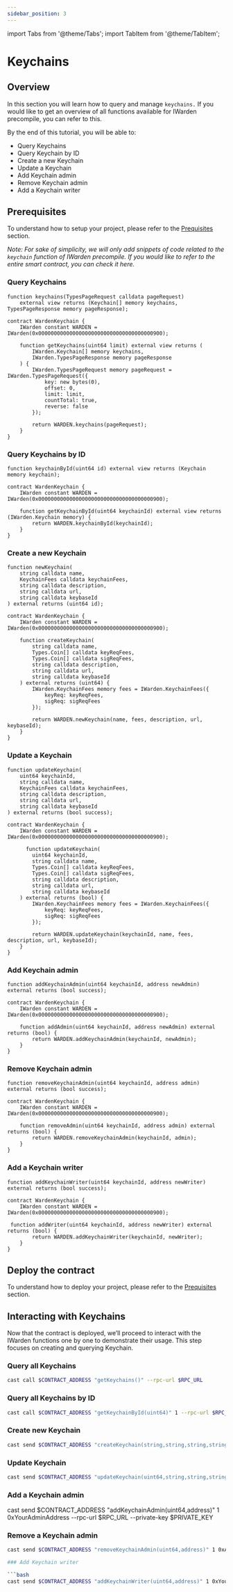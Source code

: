 ```yaml
---
sidebar_position: 3
---
```


import Tabs from '@theme/Tabs';
import TabItem from '@theme/TabItem';

# Keychains

## Overview

In this section you will learn how to query and manage `keychains.` If you would like to get an overview of all functions available for IWarden precompile, you can refer to this.

By the end of this tutorial, you will be able to:

- Query Keychains
- Query Keychain by ID
- Create a new Keychain
- Update a Keychain
- Add Keychain admin
- Remove Keychain admin
- Add a Keychain writer

## Prerequisites

To understand how to setup your project, please refer to the [Prequisites](../call-x-warden.md) section.

*Note: For sake of simplicity, we will only add snippets of code related to the `keychain` function of IWarden precompile. If you would like to refer to the entire smart contract, you can check it here.*

### Query Keychains

```solidity
function keychains(TypesPageRequest calldata pageRequest) 
    external view returns (Keychain[] memory keychains, TypesPageResponse memory pageResponse);

contract WardenKeychain {
    IWarden constant WARDEN = IWarden(0x0000000000000000000000000000000000000900);

    function getKeychains(uint64 limit) external view returns (
        IWarden.Keychain[] memory keychains,
        IWarden.TypesPageResponse memory pageResponse
    ) {
        IWarden.TypesPageRequest memory pageRequest = IWarden.TypesPageRequest({
            key: new bytes(0),
            offset: 0,
            limit: limit,
            countTotal: true,
            reverse: false
        });

        return WARDEN.keychains(pageRequest);
    }
}
```

### Query Keychains by ID

```solidity
function keychainById(uint64 id) external view returns (Keychain memory keychain);

contract WardenKeychain {
    IWarden constant WARDEN = IWarden(0x0000000000000000000000000000000000000900);

    function getKeychainById(uint64 keychainId) external view returns (IWarden.Keychain memory) {
        return WARDEN.keychainById(keychainId);
    }
}
```

### Create a new Keychain

```solidity
function newKeychain(
    string calldata name,
    KeychainFees calldata keychainFees,
    string calldata description,
    string calldata url,
    string calldata keybaseId
) external returns (uint64 id);

contract WardenKeychain {
    IWarden constant WARDEN = IWarden(0x0000000000000000000000000000000000000900);

    function createKeychain(
        string calldata name,
        Types.Coin[] calldata keyReqFees,
        Types.Coin[] calldata sigReqFees,
        string calldata description,
        string calldata url,
        string calldata keybaseId
    ) external returns (uint64) {
        IWarden.KeychainFees memory fees = IWarden.KeychainFees({
            keyReq: keyReqFees,
            sigReq: sigReqFees
        });

        return WARDEN.newKeychain(name, fees, description, url, keybaseId);
    }
}
```

### Update a Keychain

```solidity
function updateKeychain(
    uint64 keychainId,
    string calldata name,
    KeychainFees calldata keychainFees,
    string calldata description,
    string calldata url,
    string calldata keybaseId
) external returns (bool success);

contract WardenKeychain {
    IWarden constant WARDEN = IWarden(0x0000000000000000000000000000000000000900);

      function updateKeychain(
        uint64 keychainId,
        string calldata name,
        Types.Coin[] calldata keyReqFees,
        Types.Coin[] calldata sigReqFees,
        string calldata description,
        string calldata url,
        string calldata keybaseId
    ) external returns (bool) {
        IWarden.KeychainFees memory fees = IWarden.KeychainFees({
            keyReq: keyReqFees,
            sigReq: sigReqFees
        });

        return WARDEN.updateKeychain(keychainId, name, fees, description, url, keybaseId);
    }
}
```

### Add Keychain admin

```solidity
function addKeychainAdmin(uint64 keychainId, address newAdmin) external returns (bool success);

contract WardenKeychain {
    IWarden constant WARDEN = IWarden(0x0000000000000000000000000000000000000900);

    function addAdmin(uint64 keychainId, address newAdmin) external returns (bool) {
        return WARDEN.addKeychainAdmin(keychainId, newAdmin);
    }
}
```

### Remove Keychain admin

```solidity
function removeKeychainAdmin(uint64 keychainId, address admin) external returns (bool success);

contract WardenKeychain {
    IWarden constant WARDEN = IWarden(0x0000000000000000000000000000000000000900);

    function removeAdmin(uint64 keychainId, address admin) external returns (bool) {
        return WARDEN.removeKeychainAdmin(keychainId, admin);
    }
}
```

### Add a Keychain writer

```solidity
function addKeychainWriter(uint64 keychainId, address newWriter) external returns (bool success);

contract WardenKeychain {
    IWarden constant WARDEN = IWarden(0x0000000000000000000000000000000000000900);

 function addWriter(uint64 keychainId, address newWriter) external returns (bool) {
        return WARDEN.addKeychainWriter(keychainId, newWriter);
    }
}
```

## Deploy the contract

To understand how to deploy your project, please refer to the [Prequisites](../call-x-warden.md) section.

## Interacting with Keychains

Now that the contract is deployed, we’ll proceed to interact with the IWarden functions one by one to demonstrate their usage. This step focuses on creating and querying Keychain.

### Query all Keychains

```bash
cast call $CONTRACT_ADDRESS "getKeychains()" --rpc-url $RPC_URL
```

### Query all Keychains by ID

```bash
cast call $CONTRACT_ADDRESS "getKeychainById(uint64)" 1 --rpc-url $RPC_URL
```

### Create new Keychain

```bash
cast send $CONTRACT_ADDRESS "createKeychain(string,string,string,string)" "My Keychain" "Keychain Description" "https://example.com" "keybase-id-123" --rpc-url $RPC_URL --private-key $PRIVATE_KEY
```

### Update Keychain

```bash
cast send $CONTRACT_ADDRESS "updateKeychain(uint64,string,string,string,string,(string,uint256)[],(string,uint256)[])" 1 "Updated Keychain" "Updated Description" "https://updated.com" "new-keybase-id" "(\"award\",100000000000000000)" "(\"award\",50000000000000000)" --rpc-url $RPC_URL --private-key $PRIVATE_KEY
```

### Add a Keychain admin

cast send $CONTRACT_ADDRESS "addKeychainAdmin(uint64,address)" 1 0xYourAdminAddress --rpc-url $RPC_URL --private-key $PRIVATE_KEY

### Remove a Keychain admin

```bash
cast send $CONTRACT_ADDRESS "removeKeychainAdmin(uint64,address)" 1 0xAdminToRemove --rpc-url $RPC_URL --private-key $PRIVATE_KEY

### Add Keychain writer

```bash
cast send $CONTRACT_ADDRESS "addKeychainWriter(uint64,address)" 1 0xYourWriterAddress --rpc-url $RPC_URL --private-key $PRIVATE_KEY
```
